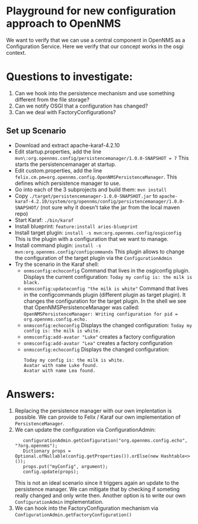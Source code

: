 # Playground for new configuration approach to OpenNMS

We want to verify that we can use a central component in OpenNMS as a Configuration Service.
Here we verify that our concept works in the osgi context.

# Questions to investigate:
1. Can we hook into the persistence mechanism and use something different from the file storage?
2. Can we notify OSGI that a configuration has changed?
3. Can we deal with FactoryConfigurations?

## Set up Scenario
* Download and extract apache-karaf-4.2.10
* Edit startup.properties, add the line `mvn\:org.opennms.config/persistencemanager/1.0.0-SNAPSHOT = 7` This starts the persistencemanager at startup.
* Edit custom.properties, add the line `felix.cm.pm=org.opennms.config.OpenNMSPersistenceManager`. This defines which persistence manager to use.
* Go into each of the 3 subprojects and build them: `mvn install`
* Copy `./target/persistencemanager-1.0.0-SNAPSHOT.jar` to `apache-karaf-4.2.10/system/org/opennms/config/persistencemanager/1.0.0-SNAPSHOT/` (not sure why it doesn't take the jar from the local maven repo)
* Start Karaf: `./bin/karaf`
* Install blueprint: `feature:install aries-blueprint`
* Install target plugin: `install -s mvn:org.opennms.config/osgiconfig` This is the plugin with a configuration that we want to manage.
* Install command plugin: `install -s mvn:org.opennms.config/configcommands` This plugin allows to change the configuration of the target plugin via the `ConfigurationAdmin`
* Try the scenario in the Karaf shell:
  * `onmsconfig:echoconfig` Command that lives in the osgiconfig plugin.
     Displays the current configuration:
    `Today my config is: the milk is black.`
  * `onmsconfig:updateconfig "the milk is white"`
    Command that lives in the configcommands plugin (different plugin as target plugin).
    It changes the configuration for the target plugin.
    In the shell we see that OpenNMSPersistenceManager was called: `OpenNMSPersistenceManager: Writing configuration for pid = org.opennms.config.echo.` 
  * `onmsconfig:echoconfig`
    Displays the changed configuration:
    `Today my config is: the milk is white.`
  * `onmsconfig:add-avatar "Luke"` creates a factory configuration
  * `onmsconfig:add-avatar "Lea"` creates a factory configuration
  * `onmsconfig:echoconfig`
    Displays the changed configuration:
    ```
    Today my config is: the milk is white.
    Avatar with name Luke found.
    Avatar with name Lea found.
    ```  

# Answers:
1. Replacing the persistence manager with our own implentation is possible.
   We can provide to Felix / Karaf our own implementation of `PersistenceManager`.
2. We can update the configuration via ConfigurationAdmin:
   ```
      configurationAdmin.getConfiguration("org.opennms.config.echo", "?org.opennms");
      Dictionary props = Optional.ofNullable(config.getProperties()).orElse(new Hashtable<>());
      props.put("myConfig", argument);
      config.update(props);
   ```
   This is not an ideal scenario since it triggers again an update to the persistence manager.
   We can mitigate that by checking if someting really changed and only write then.
   Another option is to write our own `ConfigurationAdmin` implementation.
3. We can hook into the FactoryConfiguration mechanism via `ConfigurationAdmin.getFactoryConfiguration()`
   
